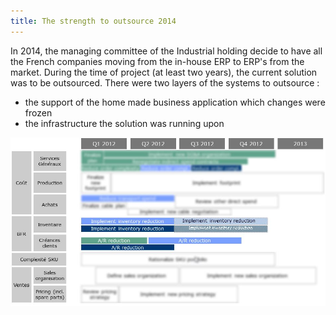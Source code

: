 ```yaml
---
title: The strength to outsource 2014
---
```


In 2014, the managing committee of the Industrial holding decide to have all the French companies moving from the in-house ERP to ERP's from the market.
During the time of project (at least two years), the current solution was to be outsourced.
There were two layers of the systems to outsource :
* the support of the home made business application which changes were frozen
* the infrastructure the solution was running upon

![We move your BFR 2011](assets/img/mission/proj-6/WCRActionPlan.jpg)

